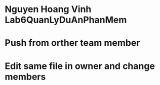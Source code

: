 # Nguyen Hoang Vinh Lab6QuanLyDuAnPhanMem
# Push from orther team member
# Edit same file in owner and change members